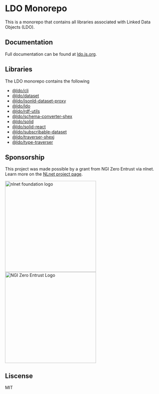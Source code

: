 # LDO Monorepo

This is a monorepo that contains all libraries associated with Linked Data Objects (LDO).

## Documentation
Full documentation can be found at [ldo.js.org](https://ldo.js.org).

## Libraries
The LDO monorepo contains the following 
 - [@ldo/cli](./packages/cli/)
 - [@ldo/dataset](./packages/dataset/)
 - [@ldo/jsonld-dataset-proxy](./packages/jsonld-dataset-proxy/)
 - [@ldo/ldo](./packages/ldo/)
 - [@ldo/rdf-utils](./packages/rdf-utils/)
 - [@ldo/schema-converter-shex](./packages/schema-converter-shex/)
 - [@ldo/solid](./packages/solid/)
 - [@ldo/solid-react](./packages/solid-react/)
 - [@ldo/subscribable-dataset](./packages/subscribable-dataset/)
 - [@ldo/traverser-shexj](./packages/traverser-shexj/)
 - [@ldo/type-traverser](./packages/type-traverser/)

## Sponsorship
This project was made possible by a grant from NGI Zero Entrust via nlnet. Learn more on the [NLnet project page](https://nlnet.nl/project/SolidUsableApps/).

[<img src="https://nlnet.nl/logo/banner.png" alt="nlnet foundation logo" width="300" />](https://nlnet.nl/)
[<img src="https://nlnet.nl/image/logos/NGI0Entrust_tag.svg" alt="NGI Zero Entrust Logo" width="300" />](https://nlnet.nl/)

## Liscense
MIT